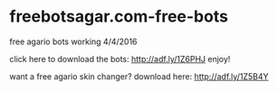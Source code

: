 # freebotsagar.com-free-bots
free agario bots working 4/4/2016

click here to download the bots: http://adf.ly/1Z6PHJ enjoy!


want a free agario skin changer? download here: http://adf.ly/1Z5B4Y
